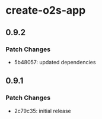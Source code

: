 # create-o2s-app

## 0.9.2

### Patch Changes

- 5b48057: updated dependencies

## 0.9.1

### Patch Changes

- 2c79c35: initial release
